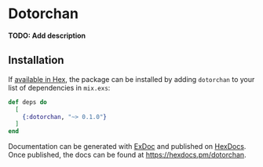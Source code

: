 # Dotorchan

**TODO: Add description**

## Installation

If [available in Hex](https://hex.pm/docs/publish), the package can be installed
by adding `dotorchan` to your list of dependencies in `mix.exs`:

```elixir
def deps do
  [
    {:dotorchan, "~> 0.1.0"}
  ]
end
```

Documentation can be generated with [ExDoc](https://github.com/elixir-lang/ex_doc)
and published on [HexDocs](https://hexdocs.pm). Once published, the docs can
be found at <https://hexdocs.pm/dotorchan>.

